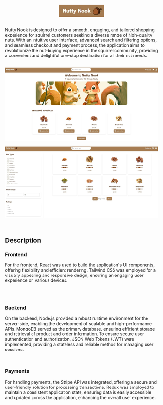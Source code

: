 <p align="center">
<img alt='/' src="./frontend/public/nutty-nook.jpg" width="150px" height="auto"/>
</p>

<br>
Nutty Nook is designed to offer a smooth, engaging, and tailored shopping experience for squirrel customers seeking a diverse range of high-quality nuts. With an intuitive user interface, advanced search and filtering options, and seamless checkout and payment process, the application aims to revolutionize the nut-buying experience in the squirrel community, providing a convenient and delightful one-stop destination for all their nut needs.

<br>
<br>

<p align="center">
<img alt='/' src="./frontend/public/nutty.jpg" width="900px" height="auto"/>
</p>

<p align="center">
<img alt='/' src="./frontend/public/nutty4.jpg" width="900px" height="auto"/>
</p>

<br>

## Description

### Frontend

For the frontend, React was used to build the application's UI components, offering flexibility and efficient rendering. Tailwind CSS was employed for a visually appealing and responsive design, ensuring an engaging user experience on various devices.

<br>
<br>

### Backend

<p> On the backend, Node.js provided a robust runtime environment for the server-side, enabling the development of scalable and high-performance APIs. MongoDB served as the primary database, ensuring efficient storage and retrieval of product and order information. To ensure secure user authentication and authorization, JSON Web Tokens (JWT) were implemented, providing a stateless and reliable method for managing user sessions. <p/>
<br>

### Payments

For handling payments, the Stripe API was integrated, offering a secure and user-friendly solution for processing transactions. Redux was employed to maintain a consistent application state, ensuring data is easily accessible and updated across the application, enhancing the overall user experience.

<br>
